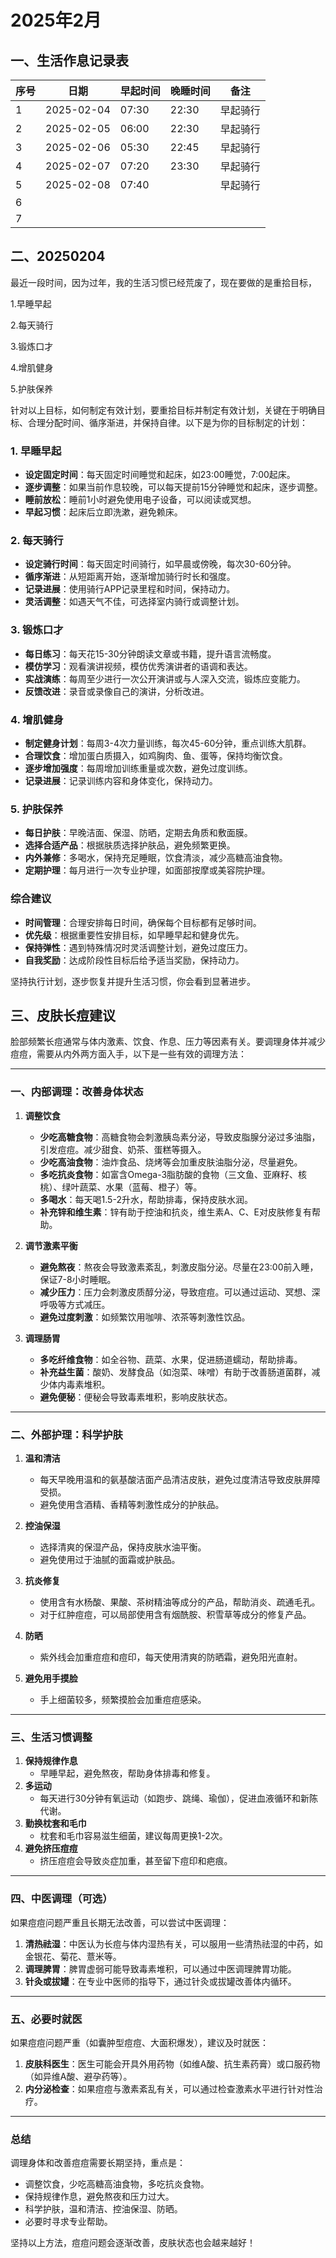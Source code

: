 

# 2025年2月

## 一、生活作息记录表

| 序号 | 日期       | 早起时间 | 晚睡时间 | 备注     |
| ---- | ---------- | -------- | -------- | -------- |
| 1    | 2025-02-04 | 07:30    | 22:30    | 早起骑行 |
| 2    | 2025-02-05 | 06:00    | 22:30    | 早起骑行 |
| 3    | 2025-02-06 | 05:30    | 22:45    | 早起骑行 |
| 4    | 2025-02-07 | 07:20    | 23:30    | 早起骑行 |
| 5    | 2025-02-08 | 07:40    |          | 早起骑行 |
| 6    |            |          |          |          |
| 7    |            |          |          |          |

## 二、20250204

最近一段时间，因为过年，我的生活习惯已经荒废了，现在要做的是重拾目标，

1.早睡早起

2.每天骑行

3.锻炼口才

4.增肌健身

5.护肤保养



针对以上目标，如何制定有效计划，要重拾目标并制定有效计划，关键在于明确目标、合理分配时间、循序渐进，并保持自律。以下是为你的目标制定的计划：

### 1. 早睡早起
- **设定固定时间**：每天固定时间睡觉和起床，如23:00睡觉，7:00起床。
- **逐步调整**：如果当前作息较晚，可以每天提前15分钟睡觉和起床，逐步调整。
- **睡前放松**：睡前1小时避免使用电子设备，可以阅读或冥想。
- **早起习惯**：起床后立即洗漱，避免赖床。

### 2. 每天骑行
- **设定骑行时间**：每天固定时间骑行，如早晨或傍晚，每次30-60分钟。
- **循序渐进**：从短距离开始，逐渐增加骑行时长和强度。
- **记录进展**：使用骑行APP记录里程和时间，保持动力。
- **灵活调整**：如遇天气不佳，可选择室内骑行或调整计划。

### 3. 锻炼口才
- **每日练习**：每天花15-30分钟朗读文章或书籍，提升语言流畅度。
- **模仿学习**：观看演讲视频，模仿优秀演讲者的语调和表达。
- **实战演练**：每周至少进行一次公开演讲或与人深入交流，锻炼应变能力。
- **反馈改进**：录音或录像自己的演讲，分析改进。

### 4. 增肌健身
- **制定健身计划**：每周3-4次力量训练，每次45-60分钟，重点训练大肌群。
- **合理饮食**：增加蛋白质摄入，如鸡胸肉、鱼、蛋等，保持均衡饮食。
- **逐步增加强度**：每周增加训练重量或次数，避免过度训练。
- **记录进展**：记录训练内容和身体变化，保持动力。

### 5. 护肤保养
- **每日护肤**：早晚洁面、保湿、防晒，定期去角质和敷面膜。
- **选择合适产品**：根据肤质选择护肤品，避免频繁更换。
- **内外兼修**：多喝水，保持充足睡眠，饮食清淡，减少高糖高油食物。
- **定期护理**：每月进行一次专业护理，如面部按摩或美容院护理。

### 综合建议
- **时间管理**：合理安排每日时间，确保每个目标都有足够时间。
- **优先级**：根据重要性安排目标，如早睡早起和健身优先。
- **保持弹性**：遇到特殊情况时灵活调整计划，避免过度压力。
- **自我奖励**：达成阶段性目标后给予适当奖励，保持动力。

坚持执行计划，逐步恢复并提升生活习惯，你会看到显著进步。



## 三、皮肤长痘建议

脸部频繁长痘通常与体内激素、饮食、作息、压力等因素有关。要调理身体并减少痘痘，需要从内外两方面入手，以下是一些有效的调理方法：

---

### **一、内部调理：改善身体状态**
1. **调整饮食**
   - **少吃高糖食物**：高糖食物会刺激胰岛素分泌，导致皮脂腺分泌过多油脂，引发痘痘。减少甜食、奶茶、蛋糕等摄入。
   - **少吃高油食物**：油炸食品、烧烤等会加重皮肤油脂分泌，尽量避免。
   - **多吃抗炎食物**：如富含Omega-3脂肪酸的食物（三文鱼、亚麻籽、核桃）、绿叶蔬菜、水果（蓝莓、橙子）等。
   - **多喝水**：每天喝1.5-2升水，帮助排毒，保持皮肤水润。
   - **补充锌和维生素**：锌有助于控油和抗炎，维生素A、C、E对皮肤修复有帮助。

2. **调节激素平衡**
   - **避免熬夜**：熬夜会导致激素紊乱，刺激皮脂分泌。尽量在23:00前入睡，保证7-8小时睡眠。
   - **减少压力**：压力会刺激皮质醇分泌，导致痘痘。可以通过运动、冥想、深呼吸等方式减压。
   - **避免过度刺激**：如频繁饮用咖啡、浓茶等刺激性饮品。

3. **调理肠胃**
   - **多吃纤维食物**：如全谷物、蔬菜、水果，促进肠道蠕动，帮助排毒。
   - **补充益生菌**：酸奶、发酵食品（如泡菜、味噌）有助于改善肠道菌群，减少体内毒素堆积。
   - **避免便秘**：便秘会导致毒素堆积，影响皮肤状态。

---

### **二、外部护理：科学护肤**
1. **温和清洁**
   - 每天早晚用温和的氨基酸洁面产品清洁皮肤，避免过度清洁导致皮肤屏障受损。
   - 避免使用含酒精、香精等刺激性成分的护肤品。

2. **控油保湿**
   - 选择清爽的保湿产品，保持皮肤水油平衡。
   - 避免使用过于油腻的面霜或护肤品。

3. **抗炎修复**
   - 使用含有水杨酸、果酸、茶树精油等成分的产品，帮助消炎、疏通毛孔。
   - 对于红肿痘痘，可以局部使用含有烟酰胺、积雪草等成分的修复产品。

4. **防晒**
   - 紫外线会加重痘痘和痘印，每天使用清爽的防晒霜，避免阳光直射。

5. **避免用手摸脸**
   - 手上细菌较多，频繁摸脸会加重痘痘感染。

---

### **三、生活习惯调整**
1. **保持规律作息**
   - 早睡早起，避免熬夜，帮助身体排毒和修复。
2. **多运动**
   - 每天进行30分钟有氧运动（如跑步、跳绳、瑜伽），促进血液循环和新陈代谢。
3. **勤换枕套和毛巾**
   - 枕套和毛巾容易滋生细菌，建议每周更换1-2次。
4. **避免挤压痘痘**
   - 挤压痘痘会导致炎症加重，甚至留下痘印和疤痕。

---

### **四、中医调理（可选）**
如果痘痘问题严重且长期无法改善，可以尝试中医调理：
1. **清热祛湿**：中医认为长痘与体内湿热有关，可以服用一些清热祛湿的中药，如金银花、菊花、薏米等。
2. **调理脾胃**：脾胃虚弱可能导致毒素堆积，可以通过中医调理脾胃功能。
3. **针灸或拔罐**：在专业中医师的指导下，通过针灸或拔罐改善体内循环。

---

### **五、必要时就医**
如果痘痘问题严重（如囊肿型痘痘、大面积爆发），建议及时就医：
1. **皮肤科医生**：医生可能会开具外用药物（如维A酸、抗生素药膏）或口服药物（如异维A酸、避孕药等）。
2. **内分泌检查**：如果痘痘与激素紊乱有关，可以通过检查激素水平进行针对性治疗。

---

### **总结**
调理身体和改善痘痘需要长期坚持，重点是：
- 调整饮食，少吃高糖高油食物，多吃抗炎食物。
- 保持规律作息，避免熬夜和压力过大。
- 科学护肤，温和清洁、控油保湿、防晒。
- 必要时寻求专业帮助。

坚持以上方法，痘痘问题会逐渐改善，皮肤状态也会越来越好！
